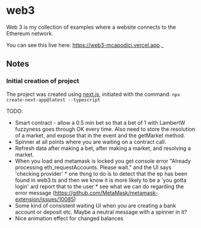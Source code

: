 # web3

Web 3 is my collection of examples where a website connects to the Ethereum network.

You can see this live here: https://web3-mcapodici.vercel.app._

## Notes

### Initial creation of project

The project was created using [next.js](https://nextjs.org/docs/getting-started), initiated with the command: `npx create-next-app@latest --typescript`

TODO:

* Smart contract - allow a 0.5 min bet so that a bet of 1 with LambertW fuzzyness goes through OK every time. Also need to store the resolution of a market, and expose that in the event and the getMarket method.
* Spinner at all points where you are waiting on a contract call.
* Refresh data after making a bet, after making a market, and resolving a market.
* When you load and metamask is locked you get console error "Already processing eth_requestAccounts. Please wait." and the UI says 'checking provider'
		* one thing to do is to detect that the ep has been found in web3.ts and then we know it is more likely to be a 'you gotta login' ard report that to the user
		* see what we can do regarding the error message (https://github.com/MetaMask/metamask-extension/issues/10085)
* Some kind of consistent waiting UI when you are creating a bank account or deposit etc. Maybe a neutral message with a spinner in it?
* Nice animation effect for changed balances